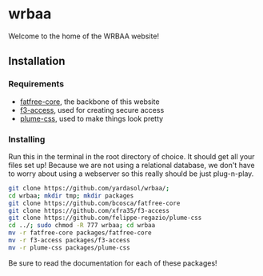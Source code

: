 # wrbaa
Welcome to the home of the WRBAA website!

## Installation
### Requirements
* [fatfree-core](https://github.com/bcosca/fatfree-core), the backbone of this website
* [f3-access](https://github.com/xfra35/f3-access), used for creating secure access
* [plume-css](https://github.com/felippe-regazio/plume-css), used to make things look pretty

### Installing
Run this in the terminal in the root directory of choice. It should get all your files set up! Because we are not using a relational database, we don't have to worry about using a webserver so this really should be just plug-n-play. 
```bash
git clone https://github.com/yardasol/wrbaa/;
cd wrbaa; mkdir tmp; mkdir packages
git clone https://github.com/bcosca/fatfree-core
git clone https://github.com/xfra35/f3-access
git clone https://github.com/felippe-regazio/plume-css
cd ../; sudo chmod -R 777 wrbaa; cd wrbaa
mv -r fatfree-core packages/fatfree-core
mv -r f3-access packages/f3-access
mv -r plume-css packages/plume-css
```

Be sure to read the documentation for each of these packages!
